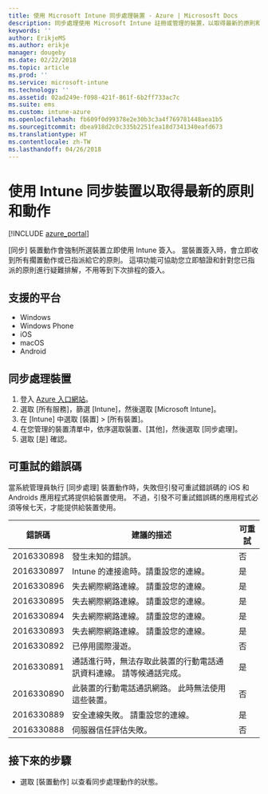 ```yaml
---
title: 使用 Microsoft Intune 同步處理裝置 - Azure | Micrososft Docs
description: 同步處理使用 Microsoft Intune 註冊或管理的裝置，以取得最新的原則和動作。 使用 Azure 入口網站包含要同步處理的步驟，並列出可重試的錯誤碼。
keywords: ''
author: ErikjeMS
ms.author: erikje
manager: dougeby
ms.date: 02/22/2018
ms.topic: article
ms.prod: ''
ms.service: microsoft-intune
ms.technology: ''
ms.assetid: 02ad249e-f098-421f-861f-6b2ff733ac7c
ms.suite: ems
ms.custom: intune-azure
ms.openlocfilehash: fb609f0d99378e2e30b3c3a4f769781448aea1b5
ms.sourcegitcommit: dbea918d2c0c335b2251fea18d7341340eafd673
ms.translationtype: HT
ms.contentlocale: zh-TW
ms.lasthandoff: 04/26/2018
---
```

# <a name="sync-devices-to-get-the-latest-policies-and-actions-with-intune"></a>使用 Intune 同步裝置以取得最新的原則和動作


[!INCLUDE [azure_portal](./includes/azure_portal.md)]

[同步] 裝置動作會強制所選裝置立即使用 Intune 簽入。 當裝置簽入時，會立即收到所有擱置動作或已指派給它的原則。 這項功能可協助您立即驗證和針對您已指派的原則進行疑難排解，不用等到下次排程的簽入。

## <a name="supported-platforms"></a>支援的平台

- Windows
- Windows Phone
- iOS
- macOS
- Android

## <a name="sync-a-device"></a>同步處理裝置

1. 登入 [Azure 入口網站](https://portal.azure.com)。
2. 選取 [所有服務]，篩選 [Intune]，然後選取 [Microsoft Intune]。 
3. 在 [Intune] 中選取 [裝置] > [所有裝置]。
4. 在您管理的裝置清單中，依序選取裝置、[其他]，然後選取 [同步處理]。
5. 選取 [是] 確認。


## <a name="retryable-error-codes"></a>可重試的錯誤碼

當系統管理員執行 [同步處理] 裝置動作時，失敗但引發可重試錯誤碼的 iOS 和 Androids 應用程式將提供給裝置使用。 不過，引發不可重試錯誤碼的應用程式必須等候七天，才能提供給裝置使用。


| 錯誤碼  | 建議的描述 | 可重試 |
|---|---|---|
| 2016330898 | 發生未知的錯誤。 | 否 |
| 2016330897 | Intune 的連接逾時。請重設您的連線。 | 是 |
| 2016330896 | 失去網際網路連線。 請重設您的連線。 | 是 |
| 2016330895 | 失去網際網路連線。 請重設您的連線。 | 是 |
| 2016330894 | 失去網際網路連線。 請重設您的連線。 | 是 |
| 2016330893 | 失去網際網路連線。 請重設您的連線。 | 是|
| 2016330892 | 已停用國際漫遊。 | 否|
| 2016330891 | 通話進行時，無法存取此裝置的行動電話通訊資料連線。 請等候通話完成。 | 是|
| 2016330890 | 此裝置的行動電話通訊網路。 此時無法使用這些裝置。 | 否|
| 2016330889 | 安全連線失敗。 請重設您的連線。 | 是|
| 2016330888 | 伺服器信任評估失敗。 | 否|

## <a name="next-steps"></a>接下來的步驟

- 選取 [裝置動作] 以查看同步處理動作的狀態。 
